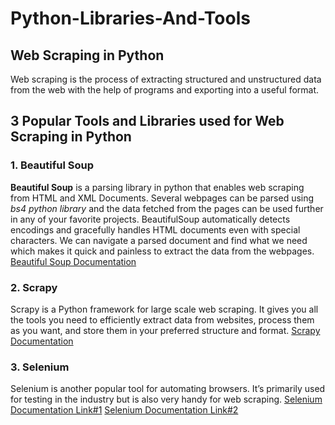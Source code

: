 # Python-Libraries-And-Tools

## Web Scraping in Python
Web scraping is the process of extracting structured and unstructured data from the web with the help of programs and exporting into a useful format.

## 3 Popular Tools and Libraries used for Web Scraping in Python
### 1. Beautiful Soup
**Beautiful Soup** is a parsing library in python that enables web scraping from HTML and XML Documents. Several webpages can be parsed using _bs4 python library_ and the data fetched from the pages can be used further in any of your favorite projects.
BeautifulSoup automatically detects encodings and gracefully handles HTML documents even with special characters. We can navigate a parsed document and find what we need which makes it quick and painless to extract the data from the webpages.
[Beautiful Soup Documentation](https://www.crummy.com/software/BeautifulSoup/bs4/doc/)

### 2. Scrapy
Scrapy is a Python framework for large scale web scraping. It gives you all the tools you need to efficiently extract data from websites, process them as you want, and store them in your preferred structure and format.
[Scrapy Documentation](https://docs.scrapy.org/en/latest/)

### 3. Selenium
Selenium is another popular tool for automating browsers. It’s primarily used for testing in the industry but is also very handy for web scraping.
[Selenium Documentation Link#1](https://www.selenium.dev/documentation/)
[Selenium Documentation Link#2](https://www.selenium.dev/selenium/docs/api/py/api.html#)

